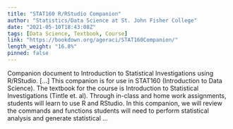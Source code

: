 ```yaml
---
title: "STAT160 R/RStudio Companion"
author: "Statistics/Data Science at St. John Fisher College"
date: "2021-05-10T18:43:08Z"
tags: [Data Science, Textbook, Course]
link: "https://bookdown.org/ageraci/STAT160Companion/"
length_weight: "16.8%"
pinned: false
---
```


Companion document to Introduction to Statistical Investigations using R/RStudio. [...] This companion is for use in STAT160 (Introduction to Data Science). The textbook for the course is Introduction to Statistical Investigations (Tintle et. al). Through in-class and home work assignments, students will learn to use R and RStudio. In this companion, we will review the commands and functions students will need to perform statistical analysis and generate statistical ...
